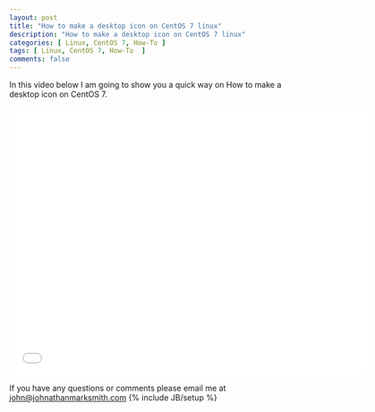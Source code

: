 ```yaml
---
layout: post
title: "How to make a desktop icon on CentOS 7 linux"
description: "How to make a desktop icon on CentOS 7 linux"
categories: [ Linux, CentOS 7, How-To ]
tags: [ Linux, CentOS 7, How-To  ]
comments: false 
---
```


In this video below I am going to show you a quick way on How to make a desktop icon on CentOS 7.


<object width="640" height="480"><param name="movie" value="//www.youtube.com/v/8oxnSeAmRN0?hl=en_US&amp;version=3"></param><param name="allowFullScreen" value="true"></param><param name="allowscriptaccess" value="always"></param><embed src="//www.youtube.com/v/8oxnSeAmRN0?hl=en_US&amp;version=3" type="application/x-shockwave-flash" width="640" height="480" allowscriptaccess="always" allowfullscreen="true"></embed></object>


If you have any questions or comments please email me at <a href="mailto:john@johnathanmarksmith.com">john@johnathanmarksmith.com</a>
{% include JB/setup %}
